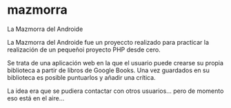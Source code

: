 # mazmorra
La Mazmorra del Androide

La Mazmorra del Androide fue un proyeccto realizado para practicar la realización de un pequeñoi proyecto PHP desde cero.

Se trata de una aplicación web en la que el usuario puede crearse su propia biblioteca a partir de libros de Google Books. 
Una vez guardados en su biblioteca es posible puntuarlos y añadir una crítica.

La idea era que se pudiera contactar con otros usuarios... pero de momento eso está en el aire...
